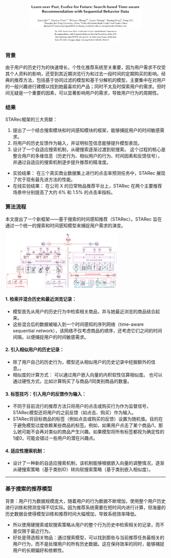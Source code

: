 <p align="center">
    <img src="title.png" alt="Alt text" style="width: 70%;">
    <img src="time.png" alt="Alt text" style="width: 40%;">
</p>



### 背景

由于用户的历史行为的快速增长，个性化推荐系统至关重要，因为用户需求不仅受其个人资料的影响，还受到其近期浏览行为和过去一段时间的定期购买的影响。经典的推荐方法，包括基于协同过滤的模型和基于分解机的模型，主要集中在对用户的一般兴趣进行建模以找到她最喜欢的产品；同时不太及时探索用户的需求。但时间无疑是一个重要的因素，可以显著影响用户的需求，导致用户行为的周期性。


### 结果

STARec框架的三大贡献：

1. 提出了一个结合搜索模块和时间感知模块的框架，能够捕捉用户的时间敏感需求。
2. 将用户的历史反馈作为输入，并证明标签信息能够提升模型表现。
3. 设计了一个自适应搜索机制，从硬搜索逐渐过渡到软搜索。
这个过程的核心是整合用户的多维信息（历史行为、相似用户的行为、时间因素和反馈信号），并通过自适应的搜索机制逐步提升推荐的精准度。

* 实验结果： 在三个真实商业数据集上进行的点击率预测任务中，STARec 展现了优于现有最先进方法的性能。
* 在线实验结果： 在公司 X 的日常物品推荐平台上，STARec 在两个主要推荐场景中分别提高了大约 6% 和 1.5% 的点击率指标。


### 算法流程

本文提出了一个新框架——基于搜索的时间感知推荐（STARec）。STARec 旨在通过一个统一的搜索和时间感知模型来捕捉用户需求的演变。

<img src="算法框架.png" alt="Alt text" style="width: 70%;">

#### 1. 检索并混合历史和最近浏览记录：
* 模型首先从用户的历史行为中检索相关商品，并与她最近浏览的商品结合起来。
* 这些混合后的数据被输入到一个时间感知的序列网络（time-aware sequential network），该网络不仅考虑商品的顺序，还考虑它们之间的时间间隔，以便捕捉用户的时间敏感需求。

#### 2. 引入相似用户的历史记录：
* 除了用户自己的历史行为，模型还从相似用户的历史记录中挖掘额外的信息。。
* 相似度的计算方式：
可以通过用户嵌入向量的内积软性估算相似度。
也可以通过硬性方式，比如计算购买了与商品𝑖1同类别商品的数量。

#### 3. 标签技巧：引入用户的反馈作为输入：
* 不同于目前流行的推荐方法只将用户的点击或购买行为作为监督信号，STARec模型还将用户的之前反馈（如点击、购买）作为输入。
* STARec将目标商品的标签（例如点击或购买的反馈）设置为随机值。目的在于避免模型过度依赖某些商品的标签。例如，如果用户点击了某个商品𝑖1，那么她可能不会再对类似的商品产生兴趣。如果模型将所有标签都视为确定性的1或0，可能会错过一些用户的潜在兴趣点。

#### 4. 适应性搜索机制：
* 设计了一种新的自适应搜索机制，该机制能够根据嵌入向量的调整情况，逐渐从硬搜索策略（基于类别ID）转向软搜索策略（基于类别嵌入相似度）。


------------------------------------------------------------------------------

### 基于搜索的推荐模型

背景：用户行为数据规模庞大，随着用户的行为数据不断增加，使用整个用户历史进行训练和预测变得不切实际。因为推荐系统需要在短时间内进行计算，但海量的历史数据会使得模型训练和推荐时间大幅增加，导致系统效率降低。

* 所以使用硬搜索或软搜索策略从用户的整个行为历史中检索相关的记录，而不是仅限于最近行为。
* 好处是筛选相关物品：通过搜索模型，可以找到那些与当前推荐任务最相关的用户行为，而不是处理用户的所有历史数据。这在保持效率的同时，能够捕捉用户的长期偏好和依赖性。



